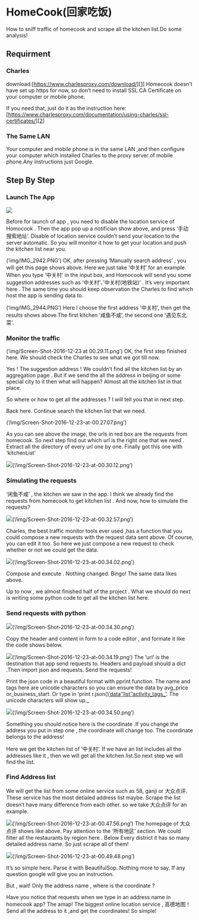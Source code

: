 # HomeCook(回家吃饭)
How to sniff traffic of homecook and scrape all the kitchen list.Do some analysis!

## Requirment
### Charles 

download:[https://www.charlesproxy.com/download/][1]
Homeccok doesn’t have set up https for now, so don’t need to install SSL CA Certificate on your computer or mobile phone.

If you need that, just do it as the instruction here:[https://www.charlesproxy.com/documentation/using-charles/ssl-certificates/][2]

### The Same LAN
Your computer and mobile phone is in the same LAN ,and then configure your computer which installed Charles to the proxy server of mobile phone.Any instructions just Google.

## Step By Step

### Launch The App

![]('/img/IMG_2941.PNG')

Before for launch of app , you need to disable the location service of Homocook . Then the app pop up a notifician show above, and press ‘手动搜索地址’. Disable of location service couldn’t send your location to the server automatic. So you will monitor it how to get your location and push the kitchen list near you. 

![]()(‘img/IMG_2942.PNG’)
OK, after pressing ‘Manually search address’ , you will get this page shows above. Here we just take ‘中关村’ for an example. When you type ‘中关村’ in the input box, and Homocook will send you some suggestion addresses such as  ‘中关村’、’中关村(地铁站)’ . It’s very important here . The same time you should  keep observation the Charles to find which host the app is sending data to.

![]()(‘img/IMG_2944.PNG’)
Here I choose the first address ‘中关村’, then get the results shows above.The first kitchen ‘咸鱼不咸’, the second one ‘遇见东北菜’.

### Monitor the traffic

![]()(‘img/Screen-Shot-2016-12-23 at 00.29.11.png’)
OK, the first step finished here. We should check the Charles to see what we got till now.

Yes ! The suggestion address ! We couldn’t find all the kitchen list by an aggregation page . But if we send the all the address in beijing or some special city to it then what will happen? Almost all the kitchen list in that place.

So where or how to get all the addresses ? I will tell you that in next step.

Back here. Continue search the kitchen list that we need.

![]()(‘/img/Screen-Shot-2016-12-23-at-00.27.07.png’)

As you can see above the image, the urls in red box are the requests from homecook. So next step find out which url is the right one that we need .
Extract all the directory of every url one by one. Finally got this one with ‘kitchenList’

![][8](‘/img/Screen-Shot-2016-12-23-at-00.30.12.png’)

### Simulating the requests

‘闲鱼不咸’ , the kitchen we saw in the app. I think we already find the requests from homecook to get kitchen list . And now, how to simulate the requests?

![][9](‘/img/Screen-Shot-2016-12-23-at-00.32.57.png’)

Charles, the best traffic monitor tools ever used ,has a function that you could compose a new requests with the request data sent above. Of course, you can edit it too. So here we just compose a new request to check whether or not we could get the data.

![][10](‘/img/Screen-Shot-2016-12-23-at-00.34.02.png’)

Compose and execute . Nothing changed. Bingo! The same data likes above.

Up to now , we almost finished half of the project . What we should do next is writing some python code to get all the kitchen list here.

### Send requests with python

![][11](‘/img/Screen-Shot-2016-12-23-at-00.34.30.png’)

Copy the header and content in form to a code editor , and formate it like the code shows below.


![][12](‘/img/Screen-Shot-2016-12-23-at-00.34.19.png’)
The ‘url’ is the destination that app send requests to.  Headers and payload should a dict .Then import json and requests.  Send the requests! 

Print the json code in a beautiful format with pprint function. The name and tags here are unicode characters so you can ensure the data by avg_price or_business_start. Or type in ‘print r.json()[’data’]()[’list’]()[’activity_tags_’](). The unicode characters will show up._
  
![][16](‘/img/Screen-Shot-2016-12-23-at-00.34.50.png’)

Something you should notice here is the coordinate .If you change the address you put in step one , the coordinate will change too. The coordinate belongs to the address!

Here we get the kitchen list of ‘中关村’. If we have an list includes all the addresses like it , then we will get all the kitchen list.So next step we will find the list.

### Find Address list
We will get the list from some online service such as 58, ganji or 大众点评. These service has the most detialed address list maybe. Scrape the list doesn’t have many difference from each other. so we take 大众点评 for an example.

![][17](‘/img/Screen-Shot-2016-12-23-at-00.47.56.png’)
The homepage of 大众点评 shows like above. Pay attention to the ‘所有地区’ section. We could filter all the restaurants by region here . Below Every district it has so many detailed address name. So just scrape all of them!

![][18](‘/img/Screen-Shot-2016-12-23-at-00.49.48.png’) 

It’s so simple here. Parse it with BeautifulSop. Nothing more to say. If any question google will give you an instruction.

But , wait! Only the address name , where is the coordinate ? 

Have you notice that requests when we type in an address name in homecook app? The amap! The biggest online location service , 高德地图！Send all the address to it ,and get the coordinates! So simple!
 

[1]:	https://www.charlesproxy.com/download/
[2]:	https://www.charlesproxy.com/documentation/using-charles/ssl-certificates/ "SSL Certificates"
[8]:	()
[9]:	()
[10]:	()
[11]:	()
[12]:	()
[16]:	()
[17]:	()
[18]:	()
